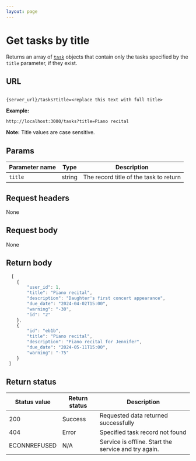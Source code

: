 ```yaml
---
layout: page
---
```


# Get tasks by title

Returns an array of  [`task`](task) objects that contain only the tasks specified by the `title` parameter, if they exist.

## URL

```shell

{server_url}/tasks?title=<replace this text with full title>
```

**Example:**

`http://localhost:3000/tasks?title=Piano recital`

**Note:** Title values are case sensitive.

## Params

| Parameter name | Type | Description |
| -------------- | ------ | ------------ |
| `title` | string | The record title of the task to return |

## Request headers

None

## Request body

None

## Return body

```js
  [
    {
        "user_id": 1,
        "title": "Piano recital",
        "description": "Daughter's first concert appearance",
        "due_date": "2024-04-02T15:00",
        "warning": "-30",
        "id": "2"
    },
    {
        "id": "eb1b",
        "title": "Piano recital",
        "description": "Piano recital for Jennifer",
        "due_date": "2024-05-11T15:00",
        "warning": "-75"
    }
 ]
```

## Return status

| Status value | Return status | Description |
| ------------- | ----------- | ----------- |
| 200 | Success | Requested data returned successfully |
| 404 | Error | Specified task record not found |
|  ECONNREFUSED | N/A | Service is offline. Start the service and try again. |
